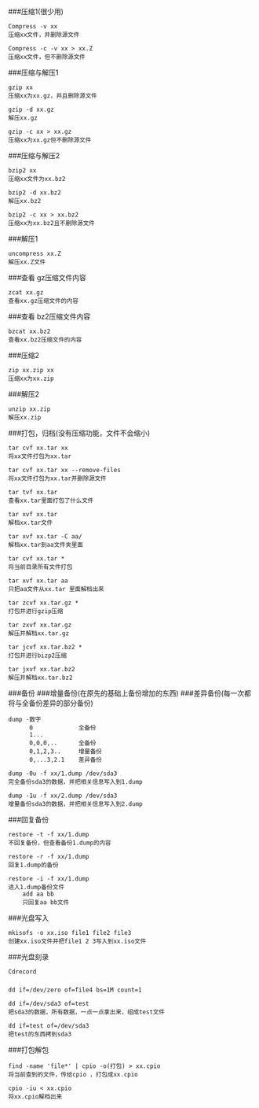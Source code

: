 ###压缩1(很少用)
```
Compress -v xx
压缩xx文件，并删除源文件

Compress -c -v xx > xx.Z
压缩xx文件，但不删除源文件
```

###压缩与解压1
```
gzip xx
压缩xx为xx.gz，并且删除源文件

gzip -d xx.gz
解压xx.gz

gzip -c xx > xx.gz
压缩xx为xx.gz但不删除源文件
```

###压缩与解压2
```
bzip2 xx
压缩xx文件为xx.bz2

bzip2 -d xx.bz2
解压xx.bz2

bzip2 -c xx > xx.bz2
压缩xx为xx.bz2且不删除源文件

```

###解压1
```
uncompress xx.Z
解压xx.Z文件
```

###查看 gz压缩文件内容
```
zcat xx.gz
查看xx.gz压缩文件的内容

```

###查看 bz2压缩文件内容
```
bzcat xx.bz2
查看xx.bz2压缩文件的内容
```

###压缩2
```
zip xx.zip xx
压缩xx为xx.zip
```

###解压2
```
unzip xx.zip
解压xx.zip
```

###打包，归档(没有压缩功能，文件不会缩小)
```
tar cvf xx.tar xx
将xx文件打包为xx.tar

tar cvf xx.tar xx --remove-files
将xx文件打包为xx.tar并删除源文件

tar tvf xx.tar
查看xx.tar里面打包了什么文件

tar xvf xx.tar
解档xx.tar文件

tar xvf xx.tar -C aa/
解档xx.tar到aa文件夹里面

tar cvf xx.tar *
将当前目录所有文件打包

tar xvf xx.tar aa
只把aa文件从xx.tar 里面解档出来

tar zcvf xx.tar.gz *
打包并进行gzip压缩

tar zxvf xx.tar.gz
解压并解档xx.tar.gz

tar jcvf xx.tar.bz2 *
打包并进行bizp2压缩

tar jxvf xx.tar.bz2
解压并解档xx.tar.bz2
```

###备份
###增量备份(在原先的基础上备份增加的东西)
###差异备份(每一次都将与全备份差异的部分备份)
```
dump -数字
	  0				全备份
	  1...
      0,0,0,..		全备份
	  0,1,2,3..		增量备份
	  0,...3,2.1	差异备份

dump -0u -f xx/1.dump /dev/sda3
完全备份sda3的数据，并把相关信息写入到1.dump

dump -1u -f xx/2.dump /dev/sda3
增量备份sda3的数据，并把相关信息写入到2.dump

```

###回复备份
```
restore -t -f xx/1.dump
不回复备份，但查看备份1.dump的内容

restore -r -f xx/1.dump
回复1.dump的备份	

restore -i -f xx/1.dump
进入1.dump备份文件
	add aa bb
	只回复aa bb文件
```

###光盘写入
```
mkisofs -o xx.iso file1 file2 file3
创建xx.iso文件并把file1 2 3写入到xx.iso文件
```

###光盘刻录
```
Cdrecord
```

###
```
dd if=/dev/zero of=file4 bs=1M count=1

dd if=/dev/sda3 of=test
把sda3的数据，所有数据，一点一点拿出来，组成test文件

dd if=test of=/dev/sda3
把test的东西拷到sda3
```

###打包解包
```
find -name 'file*' | cpio -o(打包) > xx.cpio
将当前查到的文件，传给cpio ，打包成xx.cpio

cpio -iu < xx.cpio
将xx.cpio解档出来
```

